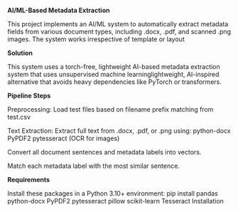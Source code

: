 **AI/ML-Based Metadata Extraction**

This project implements an AI/ML system to automatically extract metadata fields from various document types, including .docx, .pdf, and scanned .png images. The system works irrespective of template or layout

**Solution**

This system uses a torch-free, lightweight AI-based metadata extraction system that uses unsupervised machine learninglightweight, AI-inspired alternative that avoids heavy dependencies like PyTorch or transformers.

**Pipeline Steps**

Preprocessing: Load test files based on filename prefix matching from test.csv

Text Extraction: Extract full text from .docx, .pdf, or .png using: python-docx PyPDF2 pytesseract (OCR for images)

Convert all document sentences and metadata labels into vectors.

Match each metadata label with the most similar sentence.

**Requirements**

Install these packages in a Python 3.10+ environment: pip install pandas python-docx PyPDF2 pytesseract pillow scikit-learn
Tesseract Installation 
